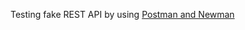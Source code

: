 Testing fake REST API by using [Postman and Newman](https://drive.google.com/file/d/16bOvuXe3ovsUYY_k755VpklUY0oialNO/view?usp=sharing)

